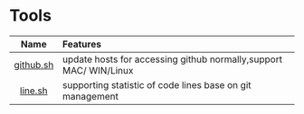# Tools

|   Name    | Features                                                          |
| :-------: | :---------------------------------------------------------------- |
| [github.sh](./github.sh) | update hosts for accessing github normally,support MAC/ WIN/Linux |
|  [line.sh](./lines.sh)  | supporting statistic of code lines base on git management         |
